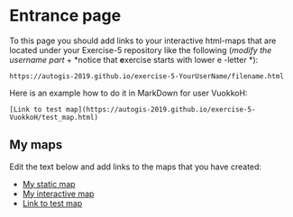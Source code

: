 # Entrance page

To this page you should add links to your interactive html-maps that are located under your Exercise-5 repository like the following (*modify the username part* + *notice that **e**xercise starts with lower e -letter *):

 `https://autogis-2019.github.io/exercise-5-YourUserName/filename.html`

Here is an example how to do it in MarkDown for user VuokkoH:

```
[Link to test map](https://autogis-2019.github.io/exercise-5-VuokkoH/test_map.html)
```

## My maps

Edit the text below and add links to the maps that you have created:

 - [My static map](https://github.com/AutoGIS-2020/exercise-5-pfung-maker/blob/master/docs/Problem1_static_map.png)
 - [My interactive map](https://github.com/AutoGIS-2020/exercise-5-pfung-maker/blob/master/docs/Problem2_base_map.html)
 - [Link to test map](https://autogis-2019.github.io/exercise-5-pfung-maker/test_map.html)

